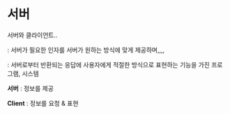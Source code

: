 # 서버

서버와 클라이언트..

: 서버가 필요한 인자를 서버가 원하는 방식에 맞게 제공하며,,,,

: 서버로부터 반환되는 응답에 사용자에게 적절한 방식으로 표현하는 기능을 가진 프로그램, 시스템



**서버** : 정보를 제공

**Client** : 정보를 요청 & 표현



